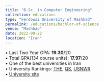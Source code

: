 ```yaml
---
title: "B.Sc. in Computer Engineering"
collection: educations
type: "Ferdowsi University of Mashhad"
permalink: /educations/bachlor-of-science
venue: "Mashhad"
date: 2022-09-22
location: "Iran"
---
```


• Last Two Year GPA: **19.30**/20 <br>
• Total GPA(134 course units): **17.97**/20 <br>
• One of the best universities in Iran <br>
• University Rankings: 
[THE](https://www.timeshighereducation.com/world-university-rankings/ferdowsi-university-mashhad),
[QS](https://www.topuniversities.com/universities/ferdowsi-university-mashhad/),
[USNWR](https://www.usnews.com/education/best-global-universities/ferdowsi-university-mashhad-502854) <br>
• [University site](https://www.um.ac.ir/)
